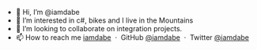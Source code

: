 - 👋 Hi, I’m @iamdabe
- 👀 I’m interested in c#, bikes and I live in the Mountains
- 💞️ I’m looking to collaborate on integration projects.
- 📫 How to reach me [iamdabe](https://just.dabe.co.uk) &nbsp;&middot;&nbsp; GitHub [@iamdabe](https://github.com/iamdabe) &nbsp;&middot;&nbsp; Twitter [@iamdabe](https://twitter.com/iamdabe)

<!---
iamdabe/iamdabe is a ✨ special ✨ repository because its `README.md` (this file) appears on your GitHub profile.
You can click the Preview link to take a look at your changes.
--->
